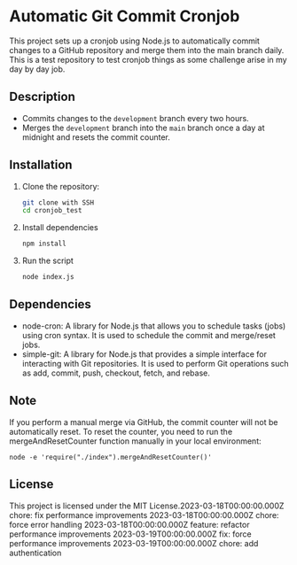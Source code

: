 # Automatic Git Commit Cronjob

This project sets up a cronjob using Node.js to automatically commit changes to a GitHub repository and merge them into the main branch daily. This is a test repository to test cronjob things as some challenge arise in my day by day job.

## Description

- Commits changes to the `development` branch every two hours.
- Merges the `development` branch into the `main` branch once a day at midnight and resets the commit counter.

## Installation

1. Clone the repository:
   ```sh
   git clone with SSH
   cd cronjob_test

2. Install dependencies
    ```sh
    npm install

3. Run the script
    ```sh
    node index.js

## Dependencies
- node-cron: A library for Node.js that allows you to schedule tasks (jobs) using cron syntax. It is used to schedule the commit and merge/reset jobs.
- simple-git: A library for Node.js that provides a simple interface for interacting with Git repositories. It is used to perform Git operations such as add, commit, push, checkout, fetch, and rebase.

## Note

If you perform a manual merge via GitHub, the commit counter will not be automatically reset. To reset the counter, you need to run the mergeAndResetCounter function manually in your local environment:

```
node -e 'require("./index").mergeAndResetCounter()'
```

## License

This project is licensed under the MIT License.2023-03-18T00:00:00.000Z chore: fix performance improvements
2023-03-18T00:00:00.000Z chore: force error handling
2023-03-18T00:00:00.000Z feature: refactor performance improvements
2023-03-19T00:00:00.000Z fix: force performance improvements
2023-03-19T00:00:00.000Z chore: add authentication
